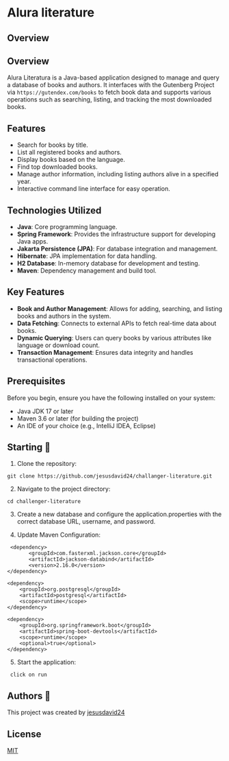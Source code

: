 # Alura literature

## Overview

## Overview
Alura Literatura is a Java-based application designed to manage and query a database of books and authors. 
It interfaces with the Gutenberg Project via `https://gutendex.com/books` to fetch book data and supports 
various operations such as searching, listing, and tracking the most downloaded books.

## Features
- Search for books by title.
- List all registered books and authors.
- Display books based on the language.
- Find top downloaded books.
- Manage author information, including listing authors alive in a specified year.
- Interactive command line interface for easy operation.


## Technologies Utilized
- **Java**: Core programming language.
- **Spring Framework**: Provides the infrastructure support for developing Java apps.
- **Jakarta Persistence (JPA)**: For database integration and management.
- **Hibernate**: JPA implementation for data handling.
- **H2 Database**: In-memory database for development and testing.
- **Maven**: Dependency management and build tool.

## Key Features
- **Book and Author Management**: Allows for adding, searching, and listing books and authors in the system.
- **Data Fetching**: Connects to external APIs to fetch real-time data about books.
- **Dynamic Querying**: Users can query books by various attributes like language or download count.
- **Transaction Management**: Ensures data integrity and handles transactional operations.

## Prerequisites
Before you begin, ensure you have the following installed on your system:
- Java JDK 17 or later
- Maven 3.6 or later (for building the project)
- An IDE of your choice (e.g., IntelliJ IDEA, Eclipse)

## Starting 🚀

1. Clone the repository:

```shell
git clone https://github.com/jesusdavid24/challanger-literature.git
```

2. Navigate to the project directory:

```shell
cd challenger-literature
```

3. Create a new database and configure the application.properties with the correct database URL, username, and password.

4. Update Maven Configuration:
```shell
 <dependency>
       <groupId>com.fasterxml.jackson.core</groupId>
       <artifactId>jackson-databind</artifactId>
       <version>2.16.0</version>
</dependency>

<dependency>
    <groupId>org.postgresql</groupId>
    <artifactId>postgresql</artifactId>
    <scope>runtime</scope>
</dependency>

<dependency>
    <groupId>org.springframework.boot</groupId>
    <artifactId>spring-boot-devtools</artifactId>
    <scope>runtime</scope>
    <optional>true</optional>
</dependency>
```

5. Start the application:

```shell
 click on run 
```

## Authors 👊

This project was created by [jesusdavid24](https://github.com/jesusdavid24)

## License

[MIT](LICENSE)
